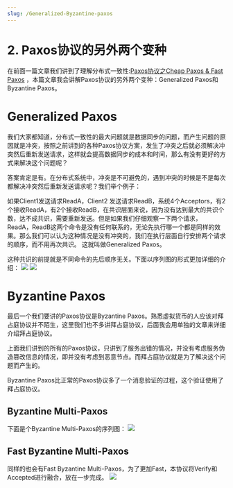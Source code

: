 ```yaml
---
slug: /Generalized-Byzantine-paxos
---
```


# 2. Paxos协议的另外两个变种

在前面一篇文章我们讲到了理解分布式一致性:[Paxos协议之Cheap Paxos & Fast Paxos](http://www.flydean.com/understand-paxos-cheap-paxos-fast-paxos/)
，本篇文章我会讲解Paxos协议的另外两个变种：Generalized Paxos和Byzantine Paxos。

# Generalized Paxos
我们大家都知道，分布式一致性的最大问题就是数据同步的问题，而产生问题的原因就是冲突，按照之前讲到的各种Paxos协议方案，发生了冲突之后就必须解决冲突然后重新发送请求，这样就会提高数据同步的成本和时间，那么有没有更好的方式来解决这个问题呢？

答案肯定是有。在分布式系统中，冲突是不可避免的，遇到冲突的时候是不是每次都解决冲突然后重新发送请求呢？我们举个例子：

如果Client1发送请求ReadA，Client2 发送请求ReadB，系统4个Acceptors，有2个接收ReadA，有2个接收ReadB，在共识层面来说，因为没有达到最大的共识个数，达不成共识，需要重新发送。但是如果我们仔细观察一下两个请求，ReadA，ReadB这两个命令是没有任何联系的，无论先执行哪一个都是同样的效果。那么我们可以认为这种情况是没有冲突的，我们在执行层面自行安排两个请求的顺序，而不用再次共识。 这就叫做Generalized Paxos。

这种共识的前提就是不同命令的先后顺序无关。下面以序列图的形式更加详细的介绍：
![](https://p3-juejin.byteimg.com/tos-cn-i-k3u1fbpfcp/5f86989209ae4433872832d9557ffa73~tplv-k3u1fbpfcp-zoom-1.image)
![](https://p3-juejin.byteimg.com/tos-cn-i-k3u1fbpfcp/4a70ced0af3443e5aaf298b39531ddc8~tplv-k3u1fbpfcp-zoom-1.image)


# Byzantine Paxos
最后一个我们要讲的Paxos协议是Byzantine Paxos。熟悉虚拟货币的人应该对拜占庭协议并不陌生，这里我们也不多讲拜占庭协议，后面我会用单独的文章来详细介绍拜占庭协议。

上面我们讲到的所有的Paxos协议，只讲到了服务出错的情况，并没有考虑服务伪造篡改信息的情况，即并没有考虑到恶意节点。而拜占庭协议就是为了解决这个问题而产生的。

Byzantine Paxos比正常的Paxos协议多了一个消息验证的过程，这个验证使用了拜占庭协议。

## Byzantine Multi-Paxos
下面是个Byzantine Multi-Paxos的序列图：
![](https://p3-juejin.byteimg.com/tos-cn-i-k3u1fbpfcp/7f6758e322e141d0b6b60f4e953464c1~tplv-k3u1fbpfcp-zoom-1.image)

## Fast Byzantine Multi-Paxos
同样的也会有Fast Byzantine Multi-Paxos，为了更加Fast，本协议将Verify和Accepted进行融合，放在一步完成。
![](https://p3-juejin.byteimg.com/tos-cn-i-k3u1fbpfcp/d944e51fdba14dbc814776c102f99df4~tplv-k3u1fbpfcp-zoom-1.image)

